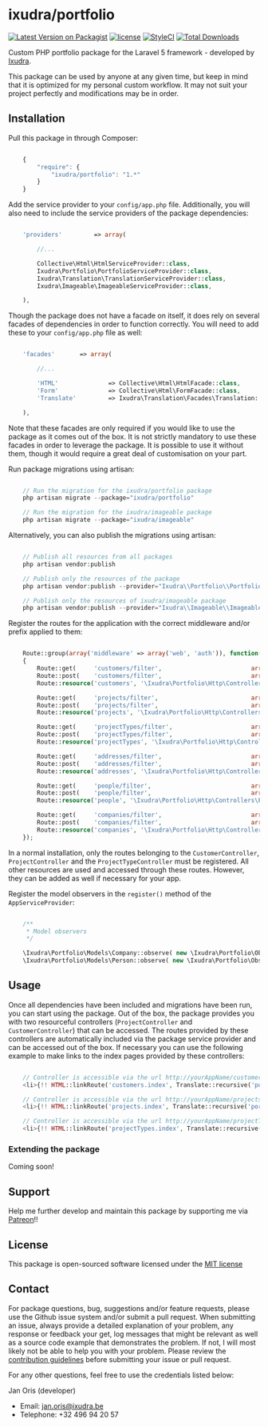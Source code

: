 ixudra/portfolio
=====================

[![Latest Version on Packagist](https://img.shields.io/packagist/v/ixudra/portfolio.svg?style=flat-square)](https://packagist.org/packages/ixudra/portfolio)
[![license](https://img.shields.io/github/license/ixudra/portfolio.svg)]()
[![StyleCI](https://styleci.io/repos/32549687/shield)](https://styleci.io/repos/32549687)
[![Total Downloads](https://img.shields.io/packagist/dt/ixudra/portfolio.svg?style=flat-square)](https://packagist.org/packages/ixudra/portfolio)

Custom PHP portfolio package for the Laravel 5 framework - developed by [Ixudra](http://ixudra.be).

This package can be used by anyone at any given time, but keep in mind that it is optimized for my personal custom workflow. It may not suit your project perfectly and modifications may be in order.



## Installation

Pull this package in through Composer:

```js

    {
        "require": {
            "ixudra/portfolio": "1.*"
        }
    }

```

Add the service provider to your `config/app.php` file. Additionally, you will also need to include the service providers of the package dependencies:

```php

    'providers'         => array(

        //...

        Collective\Html\HtmlServiceProvider::class,
        Ixudra\Portfolio\PortfolioServiceProvider::class,
        Ixudra\Translation\TranslationServiceProvider::class,
        Ixudra\Imageable\ImageableServiceProvider::class,

    ),

```

Though the package does not have a facade on itself, it does rely on several facades of dependencies in order to function correctly. You will need to add these to your `config/app.php` file as well:

```php

    'facades'       => array(

        //...

        'HTML'              => Collective\Html\HtmlFacade::class,
        'Form'              => Collective\Html\FormFacade::class,
        'Translate'         => Ixudra\Translation\Facades\Translation::class,

    ),

```

Note that these facades are only required if you would like to use the package as it comes out of the box. It is not strictly mandatory to use these facades in order to leverage the package. It is possible to use it without them, though it would require a great deal of customisation on your part.

Run package migrations using artisan:

```php

    // Run the migration for the ixudra/portfolio package
    php artisan migrate --package="ixudra/portfolio"

    // Run the migration for the ixudra/imageable package
    php artisan migrate --package="ixudra/imageable"

```

Alternatively, you can also publish the migrations using artisan:

```php

    // Publish all resources from all packages
    php artisan vendor:publish

    // Publish only the resources of the package
    php artisan vendor:publish --provider="Ixudra\\Portfolio\\PortfolioServiceProvider" --tag="migrations"

    // Publish only the resources of ixudra/imageable package
    php artisan vendor:publish --provider="Ixudra\\Imageable\\ImageableServiceProvider" --tag="migrations"

```

Register the routes for the application with the correct middleware and/or prefix applied to them:

```php

    Route::group(array('middleware' => array('web', 'auth')), function()
    {
        Route::get(     'customers/filter',                         array('as' => 'customers.filter',                        'uses' => '\Ixudra\Portfolio\Http\Controllers\CustomerController@filter'));
        Route::post(    'customers/filter',                         array('as' => 'customers.filter.process',                'uses' => '\Ixudra\Portfolio\Http\Controllers\CustomerController@filter'));
        Route::resource('customers', '\Ixudra\Portfolio\Http\Controllers\CustomerController');

        Route::get(     'projects/filter',                          array('as' => 'projects.filter',                        'uses' => '\Ixudra\Portfolio\Http\Controllers\ProjectController@filter'));
        Route::post(    'projects/filter',                          array('as' => 'projects.filter.process',                'uses' => '\Ixudra\Portfolio\Http\Controllers\ProjectController@filter'));
        Route::resource('projects', '\Ixudra\Portfolio\Http\Controllers\ProjectController');

        Route::get(     'projectTypes/filter',                      array('as' => 'projectTypes.filter',                    'uses' => '\Ixudra\Portfolio\Http\Controllers\ProjectTypeController@filter'));
        Route::post(    'projectTypes/filter',                      array('as' => 'projectTypes.filter.process',            'uses' => '\Ixudra\Portfolio\Http\Controllers\ProjectTypeController@filter'));
        Route::resource('projectTypes', '\Ixudra\Portfolio\Http\Controllers\ProjectTypeController');

        Route::get(     'addresses/filter',                         array('as' => 'addresses.filter',                       'uses' => '\Ixudra\Portfolio\Http\Controllers\AddressController@filter'));
        Route::post(    'addresses/filter',                         array('as' => 'addresses.filter.process',               'uses' => '\Ixudra\Portfolio\Http\Controllers\AddressController@filter'));
        Route::resource('addresses', '\Ixudra\Portfolio\Http\Controllers\AddressController');

        Route::get(     'people/filter',                            array('as' => 'people.filter',                          'uses' => '\Ixudra\Portfolio\Http\Controllers\PersonController@filter'));
        Route::post(    'people/filter',                            array('as' => 'people.filter.process',                  'uses' => '\Ixudra\Portfolio\Http\Controllers\PersonController@filter'));
        Route::resource('people', '\Ixudra\Portfolio\Http\Controllers\PersonController');

        Route::get(     'companies/filter',                         array('as' => 'companies.filter',                       'uses' => '\Ixudra\Portfolio\Http\Controllers\CompanyController@filter'));
        Route::post(    'companies/filter',                         array('as' => 'companies.filter.process',               'uses' => '\Ixudra\Portfolio\Http\Controllers\CompanyController@filter'));
        Route::resource('companies', '\Ixudra\Portfolio\Http\Controllers\CompanyController');
    });

```

In a normal installation, only the routes belonging to the `CustomerController`, `ProjectController` and the `ProjectTypeController` must be registered. All other resources are used and accessed through these routes. However, they can be added as well if necessary for your app.

Register the model observers in the `register()` method of the `AppServiceProvider`:

```php

    /**
     * Model observers
     */

    \Ixudra\Portfolio\Models\Company::observe( new \Ixudra\Portfolio\Observers\CustomerModelObserver() );
    \Ixudra\Portfolio\Models\Person::observe( new \Ixudra\Portfolio\Observers\CustomerModelObserver() );

```



## Usage

Once all dependencies have been included and migrations have been run, you can start using the package. Out of the box, the package provides you with two resourceful controllers (`ProjectController` and `CustomerController`) that can be accessed. The routes provided by these controllers are automatically included via the package service provider and can be accessed out of the box. If necessary you can use the following example to make links to the index pages provided by these controllers:

```php

    // Controller is accessible via the url http://yourAppName/customers
    <li>{!! HTML::linkRoute('customers.index', Translate::recursive('portfolio::admin.menu.title.index', array('model' => 'customer'))) !!}</li>

    // Controller is accessible via the url http://yourAppName/projects
    <li>{!! HTML::linkRoute('projects.index', Translate::recursive('portfolio::admin.menu.title.index', array('model' => 'project'))) !!}</li>

    // Controller is accessible via the url http://yourAppName/projectTypes
    <li>{!! HTML::linkRoute('projectTypes.index', Translate::recursive('portfolio::admin.menu.title.index', array('model' => 'projectType'))) !!}</li>

```


### Extending the package

Coming soon!




## Support

Help me further develop and maintain this package by supporting me via [Patreon](https://www.patreon.com/ixudra)!!




## License

This package is open-sourced software licensed under the [MIT license](http://opensource.org/licenses/MIT)




## Contact

For package questions, bug, suggestions and/or feature requests, please use the Github issue system and/or submit a pull request. When submitting an issue, always provide a detailed explanation of your problem, any response or feedback your get, log messages that might be relevant as well as a source code example that demonstrates the problem. If not, I will most likely not be able to help you with your problem. Please review the [contribution guidelines](https://github.com/ixudra/portfolio/blob/master/CONTRIBUTING.md) before submitting your issue or pull request.

For any other questions, feel free to use the credentials listed below: 

Jan Oris (developer)

- Email: jan.oris@ixudra.be
- Telephone: +32 496 94 20 57

